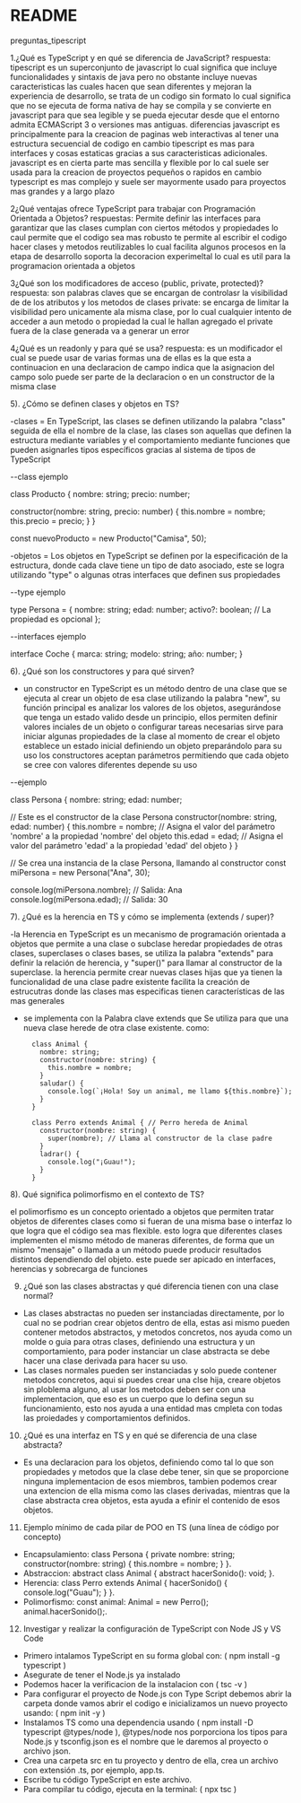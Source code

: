 # README
preguntas_tipescript

1.¿Qué es TypeScript y en qué se diferencia de JavaScript?
respuesta: 
tipescript es un superconjunto de javascript lo cual significa que incluye funcionalidades y sintaxis de java pero no obstante incluye nuevas caracteristicas las cuales hacen que sean diferentes y mejoran la experiencia de desarrollo, se trata de un codigo sin formato lo cual significa que no se ejecuta de forma nativa de hay se compila y se convierte en javascript para que sea legible y se pueda ejecutar desde que el entorno admita ECMAScript 3 o versiones mas antiguas. diferencias javascript es principalmente para la creacion de paginas web interactivas al tener una estructura secuencial de codigo en cambio tipescript es mas para interfaces y cosas estaticas gracias a sus caracteristicas adicionales. javascript es en cierta parte mas sencilla y flexible por lo cal suele ser usada para la creacion de proyectos pequeños o rapidos en cambio typescript es mas complejo y suele ser mayormente usado para proyectos mas grandes y a largo plazo

2¿Qué ventajas ofrece TypeScript para trabajar con Programación Orientada a Objetos? 
respuestas: 
Permite definir las interfaces para garantizar que las clases cumplan con ciertos métodos y propiedades lo caul permite que el codigo sea mas robusto te permite al escribir el codigo hacer clases y metodos reutilizables lo cual facilita algunos procesos en la etapa de desarrollo soporta la decoracion experimeltal lo cual es util para la programacion orientada a objetos

3¿Qué son los modificadores de acceso (public, private, protected)? 
respuesta:
son palabras claves que se encargan de controlasr la visibilidad de de los atributos y los metodos de clases
private: se encarga de limitar la visibilidad pero unicamente ala misma clase, por lo cual cualquier intento de acceder a aun metodo o propiedad la cual le hallan agregado el private fuera de la clase generada va a generar un error

4¿Qué es un readonly y para qué se usa?
respuesta:
es un modificador el cual se puede usar de varias formas una de ellas es la que esta a continuacion
en una declaracion de campo indica que la asignacion del campo solo puede ser parte de la declaracion o en un constructor de la misma clase

5). ¿Cómo se definen clases y objetos en TS?

-clases = En TypeScript, las clases se definen utilizando la palabra "class" seguida de ella el nombre de la clase, las clases son aquellas que definen la estructura mediante variables y el comportamiento mediante funciones que pueden asignarles tipos específicos gracias al sistema de tipos de TypeScript

--class ejemplo

class Producto {
  nombre: string;
  precio: number;

  constructor(nombre: string, precio: number) {
    this.nombre = nombre;
    this.precio = precio;
  }
}

const nuevoProducto = new Producto("Camisa", 50);

-objetos = Los objetos en TypeScript se definen por la especificación de la estructura, donde cada clave tiene un tipo de dato asociado, este se logra utilizando "type" o algunas otras interfaces que definen sus propiedades 

--type ejemplo

type Persona = {
  nombre: string;
  edad: number;
  activo?: boolean; // La propiedad es opcional
};

--interfaces ejemplo 

interface Coche {
  marca: string;
  modelo: string;
  año: number;
}

6). ¿Qué son los constructores y para qué sirven?

- un constructor en TypeScript es un método dentro de una clase que se ejecuta al crear un objeto de esa clase utilizando la palabra "new", su función principal es analizar los valores de los objetos, asegurándose que tenga un estado valido desde un principio, ellos permiten definir valores inciales de un objeto o configurar tareas necesarias 
  sirve para iniciar algunas propiedades de la clase al momento de crear el objeto
  establece un estado inicial definiendo un objeto preparándolo para su uso
  los constructores aceptan parámetros permitiendo que cada objeto se cree con valores diferentes depende su uso 

--ejemplo 

class Persona {
  nombre: string;
  edad: number;

  // Este es el constructor de la clase Persona
  constructor(nombre: string, edad: number) {
    this.nombre = nombre; // Asigna el valor del parámetro 'nombre' a la propiedad 'nombre' del objeto
    this.edad = edad;     // Asigna el valor del parámetro 'edad' a la propiedad 'edad' del objeto
  }
}

// Se crea una instancia de la clase Persona, llamando al constructor
const miPersona = new Persona("Ana", 30);

console.log(miPersona.nombre); // Salida: Ana
console.log(miPersona.edad);   // Salida: 30
  



7). ¿Qué es la herencia en TS y cómo se implementa (extends / super)?

-la Herencia en TypeScript es un mecanismo de programación orientada a objetos que permite a una clase o subclase heredar propiedades de otras clases, superclases o clases bases, se utiliza la palabra "extends" para definir la relación de herencia, y "super()" para llamar al constructor de la superclase.
la herencia permite crear nuevas clases hijas que ya tienen la funcionalidad de una clase padre existente 
facilita la creación de estrucutras donde las clases mas especificas tienen características de las mas generales
- se implementa con la Palabra clave extends que Se utiliza para que una nueva clase herede de otra clase existente. como: 

        class Animal {
          nombre: string;
          constructor(nombre: string) {
            this.nombre = nombre;
          }
          saludar() {
            console.log(`¡Hola! Soy un animal, me llamo ${this.nombre}`);
          }
        }

        class Perro extends Animal { // Perro hereda de Animal
          constructor(nombre: string) {
            super(nombre); // Llama al constructor de la clase padre
          }
          ladrar() {
            console.log("¡Guau!");
          }
        }


8). Qué significa polimorfismo en el contexto de TS?

el polimorfismo es un concepto orientado a objetos que permiten tratar objetos de diferentes clases como si fueran de una misma base o interfaz lo que logra que el código sea mas flexible. esto logra que diferentes clases implementen el mismo método de maneras diferentes, de forma que un mismo "mensaje" o llamada a un método puede producir resultados distintos dependiendo del objeto. este puede ser apicado en interfaces, herencias y sobrecarga de funciones 






9. ¿Qué son las clases abstractas y qué diferencia tienen con una clase normal?
- Las clases abstractas no pueden ser instanciadas directamente, por lo cual no se podrian crear objetos dentro de ella, estas asi mismo pueden contener metodos abstractos, y metodos concretos, nos ayuda como un molde o guia para otras clases, definiendo una estructura y un comportamiento, para poder instanciar un clase abstracta se debe hacer una clase derivada para hacer su uso.
- Las clases normales pueden ser instanciadas y solo puede contener metodos concretos, aqui si puedes crear una clse hija, creare objetos sin ploblema alguno, al usar los metodos deben ser con una implementacion, que eso es un cuerpo que lo defina segun su funcionamiento, esto nos ayuda a una entidad mas cmpleta con todas las proiedades y comportamientos definidos.


10. ¿Qué es una interfaz en TS y en qué se diferencia de una clase abstracta?
  - Es una declaracion para los objetos, definiendo como tal lo que son propiedades y metodos que la clase debe tener, sin que se proporcione ninguna implementacion de esos miembros, tambien podemos crear una extencion de ella misma como las clases derivadas, mientras que la clase abstracta crea objetos, esta ayuda a efinir el contenido de esos objetos.


11. Ejemplo mínimo de cada pilar de POO en TS (una línea de código por concepto)
  - Encapsulamiento: class Persona { private nombre: string; constructor(nombre: string) { this.nombre = nombre; } }.
  - Abstraccion: abstract class Animal { abstract hacerSonido(): void; }.
  - Herencia: class Perro extends Animal { hacerSonido() { console.log("Guau"); } }.
  - Polimorfismo: const animal: Animal = new Perro(); animal.hacerSonido();.

12. Investigar y realizar la configuración de TypeScript con Node JS y VS Code
  - Primero intalamos TypeScript en su forma global con: ( npm install -g typescript )
  - Asegurate de tener el Node.js ya instalado
  - Podemos hacer la verificacion de la instalacion con ( tsc -v )
  - Para configurar el proyecto de Node.js con Type Script debemos abrir la carpeta donde vamos abrir el codigo e inicializamos un nuevo proyecto usando: ( npm init -y )
  - Instalamos TS como una dependencia usando ( npm install -D typescript @types/node ), @types/node nos porporciona los tipos para Node.js y tsconfig.json es el nombre que le daremos al proyecto o archivo json.
  - Crea una carpeta src en tu proyecto y dentro de ella, crea un archivo con extensión .ts, por ejemplo, app.ts.
  - Escribe tu código TypeScript en este archivo.
  - Para compilar tu código, ejecuta en la terminal: ( npx tsc )
